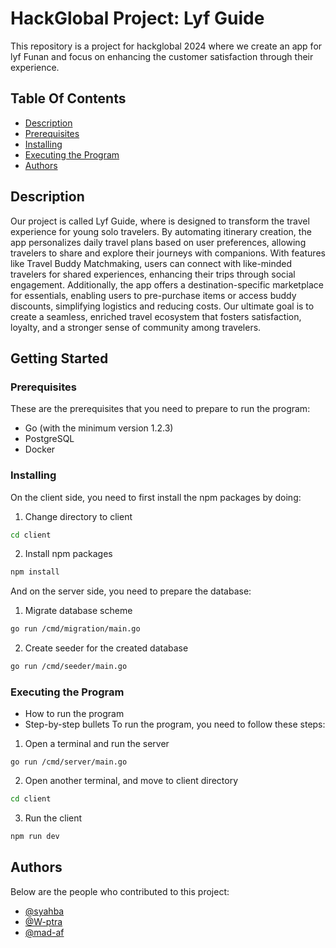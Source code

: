 # HackGlobal Project: Lyf Guide

This repository is a project for hackglobal 2024 where we create an app for lyf Funan and focus on enhancing the customer satisfaction through their experience.

## Table Of Contents

- [Description](#description)
- [Prerequisites](#prerequisite)
- [Installing](#installing)
- [Executing the Program](#executing-the-program)
- [Authors](#authors)

## Description

Our project is called Lyf Guide, where is designed to transform the travel experience for young solo travelers. By automating itinerary creation, the app personalizes daily travel plans based on user preferences, allowing travelers to share and explore their journeys with companions. With features like Travel Buddy Matchmaking, users can connect with like-minded travelers for shared experiences, enhancing their trips through social engagement. Additionally, the app offers a destination-specific marketplace for essentials, enabling users to pre-purchase items or access buddy discounts, simplifying logistics and reducing costs. Our ultimate goal is to create a seamless, enriched travel ecosystem that fosters satisfaction, loyalty, and a stronger sense of community among travelers.

## Getting Started

### Prerequisites

These are the prerequisites that you need to prepare to run the program:
* Go (with the minimum version 1.2.3)
* PostgreSQL
* Docker

### Installing

On the client side, you need to first install the npm packages by doing:
1. Change directory to client
  ```sh
  cd client
  ```

2. Install npm packages
  ```sh
  npm install
  ```

And on the server side, you need to prepare the database:
1. Migrate database scheme
  ```sh
  go run /cmd/migration/main.go
  ```

2. Create seeder for the created database
  ```sh
  go run /cmd/seeder/main.go
  ```

### Executing the Program

* How to run the program
* Step-by-step bullets
To run the program, you need to follow these steps:
1. Open a terminal and run the server
  ```
  go run /cmd/server/main.go
  ```

2. Open another terminal, and move to client directory
  ```sh
  cd client
  ```

3. Run the client
  ```sh
  npm run dev
  ```

## Authors

Below are the people who contributed to this project:
* [@syahba](https://github.com/syahba)
* [@W-ptra](https://github.com/w-ptra)
* [@mad-af](https://github.com/mad-af)
